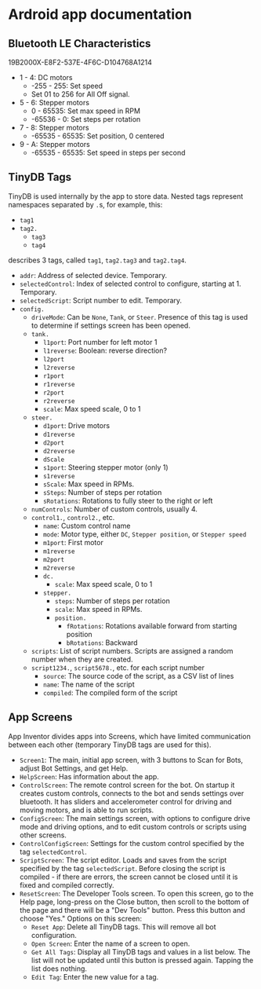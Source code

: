 # Ardroid app documentation

## Bluetooth LE Characteristics
19B2000X-E8F2-537E-4F6C-D104768A1214
- 1 - 4: DC motors
  - -255 - 255: Set speed
  - Set 01 to 256 for All Off signal.
- 5 - 6: Stepper motors
  - 0 - 65535: Set max speed in RPM
  - -65536 - 0: Set steps per rotation
- 7 - 8: Stepper motors
  - -65535 - 65535: Set position, 0 centered
- 9 - A: Stepper motors
  - -65535 - 65535: Set speed in steps per second
  
## TinyDB Tags
TinyDB is used internally by the app to store data.
Nested tags represent namespaces separated by `.`s, for example, this:
- `tag1`
- `tag2.`
  - `tag3`
  - `tag4`

describes 3 tags, called `tag1`, `tag2.tag3` and `tag2.tag4`.

- `addr`: Address of selected device. Temporary.
- `selectedControl`: Index of selected control to configure, starting at 1. Temporary.
- `selectedScript`: Script number to edit. Temporary.
- `config.`
  - `driveMode`: Can be `None`, `Tank`, or `Steer`. Presence of this tag is used to determine if settings screen has been opened.
  - `tank.`
    - `l1port`: Port number for left motor 1
    - `l1reverse`: Boolean: reverse direction?
    - `l2port`
    - `l2reverse`
    - `r1port`
    - `r1reverse`
    - `r2port`
    - `r2reverse`
    - `scale`: Max speed scale, 0 to 1
  - `steer.`
    - `d1port`: Drive motors
    - `d1reverse`
    - `d2port`
    - `d2reverse`
    - `dScale`
    - `s1port`: Steering stepper motor (only 1)
    - `s1reverse`
    - `sScale`: Max speed in RPMs.
    - `sSteps`: Number of steps per rotation
    - `sRotations`: Rotations to fully steer to the right or left
  - `numControls`: Number of custom controls, usually 4.
  - `control1.`, `control2.`, etc.
    - `name`: Custom control name
    - `mode`: Motor type, either `DC`, `Stepper position`, or `Stepper speed`
    - `m1port`: First motor
    - `m1reverse`
    - `m2port`
    - `m2reverse`
    - `dc.`
      - `scale`: Max speed scale, 0 to 1
    - `stepper.`
      - `steps`: Number of steps per rotation
      - `scale`: Max speed in RPMs.
      - `position.`
        - `fRotations`: Rotations available forward from starting position
        - `bRotations`: Backward
  - `scripts`: List of script numbers. Scripts are assigned a random number when they are created.
  - `script1234.`, `script5678.`, etc. for each script number
    - `source`: The source code of the script, as a CSV list of lines
    - `name`: The name of the script
    - `compiled`: The compiled form of the script

## App Screens
App Inventor divides apps into Screens, which have limited communication between each other (temporary TinyDB tags are used for this).
- `Screen1`: The main, initial app screen, with 3 buttons to Scan for Bots, adjust Bot Settings, and get Help.
- `HelpScreen`: Has information about the app.
- `ControlScreen`: The remote control screen for the bot. On startup it creates custom controls, connects to the bot and sends settings over bluetooth. It has sliders and accelerometer control for driving and moving motors, and is able to run scripts.
- `ConfigScreen`: The main settings screen, with options to configure drive mode and driving options, and to edit custom controls or scripts using other screens.
- `ControlConfigScreen`: Settings for the custom control specified by the tag `selectedControl`.
- `ScriptScreen`: The script editor. Loads and saves from the script specified by the tag `selectedScript`. Before closing the script is compiled - if there are errors, the screen cannot be closed until it is fixed and compiled correctly.
- `ResetScreen`: The Developer Tools screen. To open this screen, go to the Help page, long-press on the Close button, then scroll to the bottom of the page and there will be a "Dev Tools" button. Press this button and choose "Yes." Options on this screen:
  - `Reset App`: Delete all TinyDB tags. This will remove all bot configuration.
  - `Open Screen`: Enter the name of a screen to open.
  - `Get All Tags`: Display all TinyDB tags and values in a list below. The list will not be updated until this button is pressed again. Tapping the list does nothing.
  - `Edit Tag`: Enter the new value for a tag.
